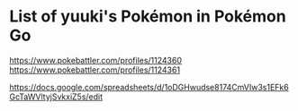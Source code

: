 # List of yuuki's Pokémon in Pokémon Go

https://www.pokebattler.com/profiles/1124360
https://www.pokebattler.com/profiles/1124361

https://docs.google.com/spreadsheets/d/1oDGHwudse8174CmVIw3s1EFk6GcTaWVltyjSvkxiZ5s/edit
